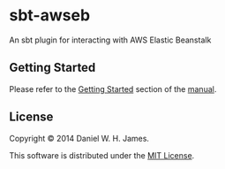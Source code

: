 # sbt-awseb

An sbt plugin for interacting with AWS Elastic Beanstalk


## Getting Started

Please refer to the [Getting Started](doc/MANUAL.md#getting-started) section of the [manual](doc/MANUAL.md).


## License

Copyright © 2014 Daniel W. H. James.

This software is distributed under the [MIT License](LICENSE).
